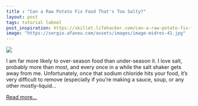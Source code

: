 ```yaml
---
title : "Can a Raw Potato Fix Food That's Too Salty?"
layout: post
tags: tutorial labnol
post_inspiration: https://skillet.lifehacker.com/can-a-raw-potato-fix-food-thats-too-salty-1846619925
image: "https://sergio.afanou.com/assets/images/image-midres-41.jpg"
---
```


<img src="https://i.kinja-img.com/gawker-media/image/upload/s--rWY3V-iZ--/c_fit,fl_progressive,q_80,w_636/rjx9lwrorb9b1yqhwhuo.jpg" /><p>I am far more likely to over-season food than under-season it. I love salt, probably more than most, and every once in a while the salt shaker gets away from me. Unfortunately, once that sodium chloride hits your food, it’s very difficult to remove (especially if you’re making a sauce, soup, or any other mostly-liquid…</p><p><a href="https://skillet.lifehacker.com/can-a-raw-potato-fix-food-thats-too-salty-1846619925">Read more...</a></p>
